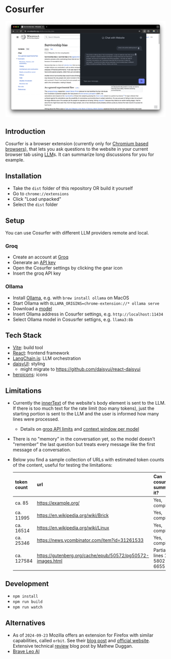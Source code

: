 # Cosurfer

![Screenshot of Cosurfer browser extension](./docs/screenshot.png)

## Introduction

Cosurfer is a browser extension (currently only for [Chromium based browsers](<https://en.wikipedia.org/wiki/Chromium_(web_browser)#Browsers_based_on_Chromium>)), that lets you ask questions to the website in your current browser tab using [LLM](https://en.wikipedia.org/wiki/Large_language_model)s. It can summarize long discussions for you for example.

## Installation

- Take the `dist` folder of this repository OR build it yourself
- Go to `chrome://extensions`
- Click "Load unpacked"
- Select the `dist` folder

## Setup

You can use Cosurfer with different LLM providers remote and local.

### Groq

- Create an account at [Groq](https://groq.com/)
- Generate an [API key](https://console.groq.com/keys)
- Open the Cosurfer settings by clicking the gear icon
- Insert the groq API key

### Ollama

- Install [Ollama](https://ollama.com/), e.g. with `brew install ollama` on MacOS
- Start Ollama with `OLLAMA_ORIGINS=chrome-extension://* ollama serve`
- Download a [model](https://ollama.com/library)
- Insert Ollama address in Cosurfer settings, e.g. `http://localhost:11434`
- Select Ollama model in Cosusrfer settigns, e.g. `llama3:8b`

## Tech Stack

- [Vite](https://github.com/vitejs/vite): build tool
- [React](https://github.com/facebook/react): frontend framework
- [LangChain.js](https://github.com/langchain-ai/langchainjs): LLM orchestration
- [daisyUI](https://daisyui.com/): styling
  - might migrate to https://github.com/daisyui/react-daisyui
- [heroicons](https://heroicons.com/): icons

## Limitations

- Currently the [innerText](https://developer.mozilla.org/en-US/docs/Web/API/HTMLElement/innerText) of the website's body element is sent to the LLM. If there is too much text for the rate limit (too many tokens), just the starting portion is sent to the LLM and the user is informed how many lines were processed.
  - Details on [groq API limits](https://console.groq.com/settings/limits) and [context window per model](https://console.groq.com/docs/models)
- There is no "memory" in the conversation yet, so the model doesn't "remember" the last question but treats every message like the first message of a conversation.
- Below you find a sample collection of URLs with estimated token counts of the content, useful for testing the limitations:

  | token count | url                                                        | Can cosurfer summarize it?         |
  | ----------- | ---------------------------------------------------------- | ---------------------------------- |
  | ca. 85      | https://example.org/                                       | Yes, completely                    |
  | ca. 11995   | https://en.wikipedia.org/wiki/Brick                        | Yes, completely                    |
  | ca. 16514   | https://en.wikipedia.org/wiki/Linux                        | Yes, completely                    |
  | ca. 25346   | https://news.ycombinator.com/item?id=31261533              | Yes, completely                    |
  | ca. 127584  | https://gutenberg.org/cache/epub/50572/pg50572-images.html | Partially, lines 1 to 5802 of 6655 |

## Development

- `npm install`
- `npm run build`
- `npm run watch`

## Alternatives

- As of `2024-09-23` Mozilla offers an extension for Firefox with similar capabilities, called `orbit`. See their [blog post](https://connect.mozilla.org/t5/discussions/try-orbit-by-mozilla-a-new-ai-productivity-tool/m-p/71853) and [official website](https://orbitbymozilla.com/). Extensive technical [review](https://matduggan.com/review-of-orbit-by-mozilla/) blog post by Mathew Duggan.
- [Brave Leo AI](https://brave.com/leo/)
